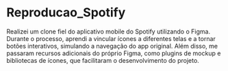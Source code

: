 # Reproducao_Spotify

Realizei um clone fiel do aplicativo mobile do Spotify utilizando o Figma.
Durante o processo, aprendi a vincular ícones a diferentes telas e a tornar botões interativos, simulando a navegação do app original.
Além disso, me passaram recursos adicionais do próprio Figma, como plugins de mockup e bibliotecas de ícones, que facilitaram o desenvolvimento do projeto.
